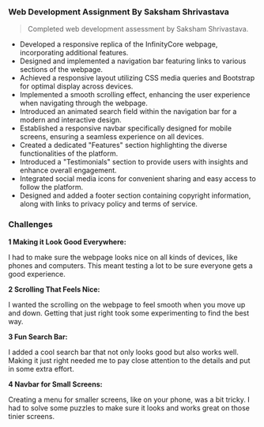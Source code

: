 ### Web Development Assignment By Saksham Shrivastava

> Completed web development assessment by Saksham Shrivastava.

- Developed a responsive replica of the InfinityCore webpage, incorporating additional features.
- Designed and implemented a navigation bar featuring links to various sections of the webpage.
- Achieved a responsive layout utilizing CSS media queries and Bootstrap for optimal display across devices.
- Implemented a smooth scrolling effect, enhancing the user experience when navigating through the webpage.
- Introduced an animated search field within the navigation bar for a modern and interactive design.
- Established a responsive navbar specifically designed for mobile screens, ensuring a seamless experience on all devices.
- Created a dedicated "Features" section highlighting the diverse functionalities of the platform.
- Introduced a "Testimonials" section to provide users with insights and enhance overall engagement.
- Integrated social media icons for convenient sharing and easy access to follow the platform.
- Designed and added a footer section containing copyright information, along with links to privacy policy and terms of service.

### Challenges

**1 Making it Look Good Everywhere:**

I had to make sure the webpage looks nice on all kinds of devices, like phones and computers. This meant testing a lot to be sure everyone gets a good experience.

**2 Scrolling That Feels Nice:**

I wanted the scrolling on the webpage to feel smooth when you move up and down. Getting that just right took some experimenting to find the best way.

**3 Fun Search Bar:**

I added a cool search bar that not only looks good but also works well. Making it just right needed me to pay close attention to the details and put in some extra effort.

**4 Navbar for Small Screens:**

Creating a menu for smaller screens, like on your phone, was a bit tricky. I had to solve some puzzles to make sure it looks and works great on those tinier screens.
